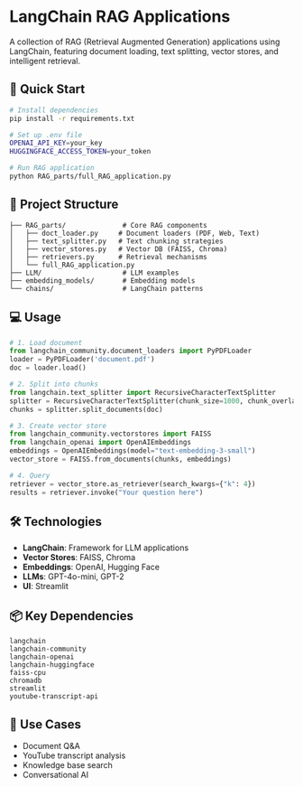 # LangChain RAG Applications

A collection of RAG (Retrieval Augmented Generation) applications using LangChain, featuring document loading, text splitting, vector stores, and intelligent retrieval.

## 🚀 Quick Start

```bash
# Install dependencies
pip install -r requirements.txt

# Set up .env file
OPENAI_API_KEY=your_key
HUGGINGFACE_ACCESS_TOKEN=your_token

# Run RAG application
python RAG_parts/full_RAG_application.py
```

## 📁 Project Structure

```
├── RAG_parts/              # Core RAG components
│   ├── doct_loader.py     # Document loaders (PDF, Web, Text)
│   ├── text_splitter.py   # Text chunking strategies
│   ├── vector_stores.py   # Vector DB (FAISS, Chroma)
│   ├── retrievers.py      # Retrieval mechanisms
│   └── full_RAG_application.py
├── LLM/                    # LLM examples
├── embedding_models/       # Embedding models
└── chains/                 # LangChain patterns
```

## 💻 Usage

```python
# 1. Load document
from langchain_community.document_loaders import PyPDFLoader
loader = PyPDFLoader('document.pdf')
doc = loader.load()

# 2. Split into chunks
from langchain.text_splitter import RecursiveCharacterTextSplitter
splitter = RecursiveCharacterTextSplitter(chunk_size=1000, chunk_overlap=200)
chunks = splitter.split_documents(doc)

# 3. Create vector store
from langchain_community.vectorstores import FAISS
from langchain_openai import OpenAIEmbeddings
embeddings = OpenAIEmbeddings(model="text-embedding-3-small")
vector_store = FAISS.from_documents(chunks, embeddings)

# 4. Query
retriever = vector_store.as_retriever(search_kwargs={"k": 4})
results = retriever.invoke("Your question here")
```

## 🛠️ Technologies

- **LangChain**: Framework for LLM applications
- **Vector Stores**: FAISS, Chroma
- **Embeddings**: OpenAI, Hugging Face
- **LLMs**: GPT-4o-mini, GPT-2
- **UI**: Streamlit

## 📦 Key Dependencies

```
langchain
langchain-community
langchain-openai
langchain-huggingface
faiss-cpu
chromadb
streamlit
youtube-transcript-api
```

## 🎯 Use Cases

- Document Q&A
- YouTube transcript analysis
- Knowledge base search
- Conversational AI




